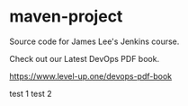 # maven-project
Source code for James Lee's Jenkins course.

Check out our Latest DevOps PDF book.

https://www.level-up.one/devops-pdf-book

test 1
test 2
